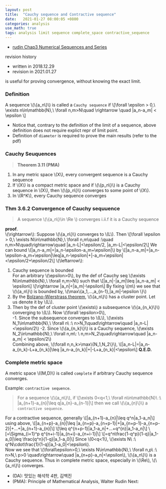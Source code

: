 ```yaml
---
layout: post
title:  "Cauchy sequence and Contractive sequence"
date:   2021-01-27 08:00:05 +0800
categories: analysis
use_math: true
tags: analysis limit sequence complete_space contractive_sequence
---
```


- <a href="https://drive.google.com/file/d/1j76UouKwCaY0OdWEkEYRIQrwFe9KXlRJ/view?usp=sharing" target="_blank">rudin Chap3 Numerical Sequences and Series</a>

revision history
- written in 2018.12.29
- revision in 2021.01.27

is useful for proving convergence, without knowing the exact limit.

### Definition
A sequence \\(\\{a\_n\\}\\) is called a `Cauchy sequence` if
\\[\forall \epsilon > 0,\\ \exists n\in\mathbb\{N\},\\ \forall n,m>N\quad \rightarrow \quad \|a\_n-a\_m\| < \epsilon \\]

- Notice that, contrary to the definition of the limit of a sequence, above definition does not require explict repr of limit point. 
- Definition of `diameter` is required to prove the main results (refer to the pdf)

### Cauchy Seuquences

> __Theorem 3.11 (PMA)__  
1. In any metric space \\(X\\), every convergent sequence is a Cauchy sequence
2. If \\(X\\) is a compact metric space and if \\(\\{p\_n\\}\\) is a Cauchy sequence in \\(X\\), then \\(\\{p\_n\\}\\) converges to some point of \\(X\\).
3. In \\(R^K\\), every Cauchy sequence converges

### Thm 3.6.2 Convergence of Cauchy sequuence
> A sequence \\(\\{a\_n\\}\in \Re \\) converges i.ii.f it is a Cauchy sequence

__proof__.  
\\(\rightarrow\\): Suppose \\(\\{a\_n\\}\\) converges to \\(L\\). Then
\\[\forall \epsilon > 0,\\ \exists N\in\mathbb\{N\},\\ \forall n,m\quad :\quad n,m>N\quad\rightarrow\quad \|a\_n-L\|<\epsilon/2, \|a\_m-L\|<\epsilon/2\\]
We can bound \\(\|a\_n-a\_m\|=\|a\_n-\epsilon-a\_m+\epsilon\|\\) by
\\[\|a\_n-a\_m\|=\|a\_n-\epsilon-a\_m+\epsilon\|\leq\|a\_n-\epsilon\|+\|-a\_m+\epsilon\|<\epsilon/2+\epsilon/2\\]
\\(\leftarrow\\): 
1. Cauchy sequence is bounded  
	For an arbitrary \\(\epsilon>0\\), by the def of Cauchy seq \\(\exists N\in\mathbb\{N\},\\ \forall n,m>N\\) such that 
	\\[\|a\_n\|-\|a\_m\|\leq \|a\_n-a\_m\| < \epsilon\\]
	\\[\rightarrow \|a\_n\|<\|a\_m\|-\epsilon\\]
	By fixing \\(m\\) we see that \\(\\{a\_n\\}\\) is bounded by, \\(\max\\{a\_1,...,a\_\{n-1\},\|a\_m\|-\epsilon \\}\\)
2. By the <a href="{{site.url}}/analysis/2021/01/25/limit.html" target="_blank">Bolzano-Wierstrass theorem</a>, \\(\\{a\_n\\}\\) has a cluster point. Let us denote it by \\(L\\).
3. Then by the def of cluster point \\(\exists\\) a subsequence \\(\\{a\_\{n\_k\}\\}\\) converging to \\(L\\). Now \\(\forall \epsilon>0\\),  
	-1. Since the subsequence converges to \\(L\\), \\(\exists N\_1\in\mathbb\{N\},\\ \forall n\\ :\\ n>N\_1\quad\rightarrow\quad \|a\_n-L\|<\epsilon/2\\)
	-2. Since \\(\\{a\_\{n\_k\}\\}\\) is a Cauchy sequence, \\(\exists N\_2\in\mathbb\{N\},\\ \forall n,m\\: \\ n,m>N\_2\quad\rightarrow\quad \|a\_n-a\_m\| < \epsilon/2\\)  
	Combining above, \\(\forall n,n\_k>\max\\{N\_1,N\_2\\}\\), 
	\\[\|a\_n-L\|=\|a\_n-a\_\{n\_k\}-L+a\_\{n\_k\}\|\leq \|a\_n-a\_\{n\_k\}\|+\|-L+a\_\{n\_k\}\|<\epsilon\\]
	__Q.E.D.__




	
### Complete metric space
A metric space \\((M,D)\\) is called `complete` if arbitrary Cauchy sequence converges.

Example: `contractive sequence`.  
> For a sequence \\(\\{a\_n\\}\\), if 
\\[\exists 0<q<1,\\ \forall n\in\mathbb\{N\}\\ :\\ \|a\_\{n+1\}-a\_\{n\}\|\leq q\|a\_\{n\}-a\_\{n-1\}\|\\]
then we call \\(\\{a\_\{n\}\\}\\) a `contractive sequence`.

For a contractive sequence, generally
\\[\|a\_\{n+1\}-a\_\{n\}\|\leq q^n\|a\_1-a\_n\|\\]
using above,
\\[\|a\_\{n+p\}-a\_\{n\}\|\leq \|a\_\{n+p\}-a\_\{n+p-1\}\|+\|a\_\{n+p-1\}-a\_\{n+p-2\}\|+...+\|a\_\{n+1\}-a\_\{n\}\|\\]
\\[\leq q^\{n+p-1\}\|a\_1-a\_n\|+...+q^\{n\}\|a\_1-a\_n\|\\]
\\[=\Sigma\_\{i=1\}^p q^\{n+i-1\}\|a\_\{n+i\}-a\_\{n+i-1\}\|\\]
\\[=q^n\frac\{1-q^p\}\{1-q\}\|a\_1-a\_0\|\leq \frac\{q^n\}\{1-q\}\|a\_1-a\_0\|\\]
Since \\(0<q<1\\), \\(\exists N\\ :\\ q^N\cdot\frac\{1\}\{1-q\}\|a\_1-a\_0\|<\epsilon\\).  
Now we see that \\(\forall\epsilon>0,\\ \exists N\in\mathbb\{N\},\\ \forall n,p\\ :\\ n>N,\\ p>0 \quad\rightarrow\quad \|a\_\{n+p\}-a\_n\|<\epsilon\\), \\(\\{a\_n\\}\\) is a Cauchy sequence. Thus in complete metric space, especially in \\(\Re\\), \\(\\{a\_n\\}\\) converges.
<br/>


* (DA): 맛있는 해석학 4판, 김백진
* (PMA): Principle of Mathematical Analysis, Walter Rudin
Next:  

